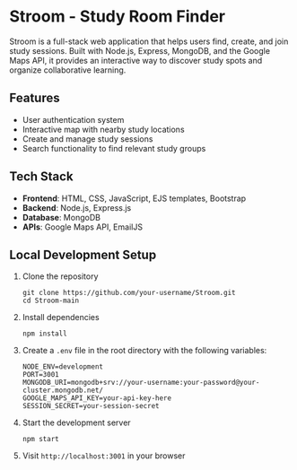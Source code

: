# Stroom - Study Room Finder

Stroom is a full-stack web application that helps users find, create, and join study sessions. Built with Node.js, Express, MongoDB, and the Google Maps API, it provides an interactive way to discover study spots and organize collaborative learning.

## Features

- User authentication system
- Interactive map with nearby study locations
- Create and manage study sessions
- Search functionality to find relevant study groups


## Tech Stack

- **Frontend**: HTML, CSS, JavaScript, EJS templates, Bootstrap
- **Backend**: Node.js, Express.js
- **Database**: MongoDB
- **APIs**: Google Maps API, EmailJS



## Local Development Setup

1. Clone the repository
   ```
   git clone https://github.com/your-username/Stroom.git
   cd Stroom-main
   ```

2. Install dependencies
   ```
   npm install
   ```

3. Create a `.env` file in the root directory with the following variables:
   ```
   NODE_ENV=development
   PORT=3001
   MONGODB_URI=mongodb+srv://your-username:your-password@your-cluster.mongodb.net/
   GOOGLE_MAPS_API_KEY=your-api-key-here
   SESSION_SECRET=your-session-secret
   ```

4. Start the development server
   ```
   npm start
   ```

5. Visit `http://localhost:3001` in your browser
